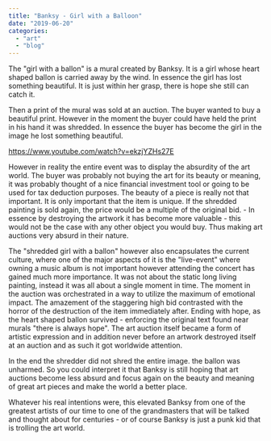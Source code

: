 ```yaml
---
title: "Banksy - Girl with a Balloon"
date: "2019-06-20"
categories: 
  - "art"
  - "blog"
---
```


The "girl with a ballon" is a mural created by Banksy. It is a girl whose heart shaped ballon is carried away by the wind. In essence the girl has lost something beautiful. It is just within her grasp, there is hope she still can catch it.

Then a print of the mural was sold at an auction. The buyer wanted to buy a beautiful print. However in the moment the buyer could have held the print in his hand it was shredded. In essence the buyer has become the girl in the image he lost something beautiful.

https://www.youtube.com/watch?v=ekzjYZHs27E

However in reality the entire event was to display the absurdity of the art world. The buyer was probably not buying the art for its beauty or meaning, it was probably thought of a nice financial investment tool or going to be used for tax deduction purposes. The beauty of a piece is really not that important. It is only important that the item is unique. If the shredded painting is sold again, the price would be a multiple of the original bid. - In essence by destroying the artwork it has become more valuable - this would not be the case with any other object you would buy. Thus making art auctions very absurd in their nature.

The "shredded girl with a ballon" however also encapsulates the current culture, where one of the major aspects of it is the "live-event" where owning a music album is not important however attending the concert has gained much more importance. It was not about the static long living painting, instead it was all about a single moment in time. The moment in the auction was orchestrated in a way to utilize the maximum of emotional impact. The amazement of the staggering high bid contrasted with the horror of the destruction of the item immediately after. Ending with hope, as the heart shaped ballon survived - enforcing the original text found near murals "there is always hope". The art auction itself became a form of artistic expression and in addition never before an artwork destroyed itself at an auction and as such it got worldwide attention.

In the end the shredder did not shred the entire image. the ballon was unharmed. So you could interpret it that Banksy is still hoping that art auctions become less absurd and focus again on the beauty and meaning of great art pieces and make the world a better place.

Whatever his real intentions were, this elevated Banksy from one of the greatest artists of our time to one of the grandmasters that will be talked and thought about for centuries - or of course Banksy is just a punk kid that is trolling the art world.
